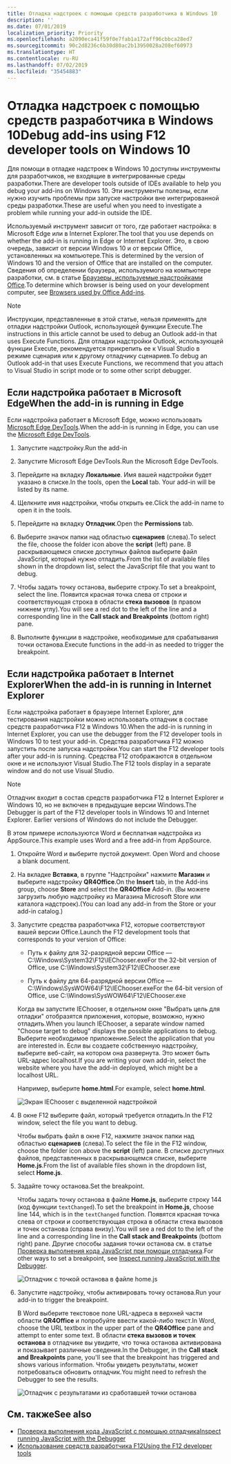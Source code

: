 ```yaml
---
title: Отладка надстроек с помощью средств разработчика в Windows 10
description: ''
ms.date: 07/01/2019
localization_priority: Priority
ms.openlocfilehash: a2090eca41f59f0e7fab1a172aff96cbbca28ed7
ms.sourcegitcommit: 90c2d8236c6b30d80ac2b13950028a208ef60973
ms.translationtype: HT
ms.contentlocale: ru-RU
ms.lasthandoff: 07/02/2019
ms.locfileid: "35454883"
---
```

# <a name="debug-add-ins-using-developer-tools-on-windows-10"></a><span data-ttu-id="96d8d-102">Отладка надстроек с помощью средств разработчика в Windows 10</span><span class="sxs-lookup"><span data-stu-id="96d8d-102">Debug add-ins using F12 developer tools on Windows 10</span></span>

<span data-ttu-id="96d8d-103">Для помощи в отладке надстроек в Windows 10 доступны инструменты для разработчиков, не входящие в интегрированные среды разработки.</span><span class="sxs-lookup"><span data-stu-id="96d8d-103">There are developer tools outside of IDEs available to help you debug your add-ins on Windows 10.</span></span> <span data-ttu-id="96d8d-104">Эти инструменты полезны, если нужно изучить проблемы при запуске настройки вне интегрированной среды разработки.</span><span class="sxs-lookup"><span data-stu-id="96d8d-104">These are useful when you need to investigate a problem while running your add-in outside the IDE.</span></span>

<span data-ttu-id="96d8d-105">Используемый инструмент зависит от того, где работает настройка: в Microsoft Edge или в Internet Explorer.</span><span class="sxs-lookup"><span data-stu-id="96d8d-105">The tool that you use depends on whether the add-in is running in Edge or Internet Explorer.</span></span> <span data-ttu-id="96d8d-106">Это, в свою очередь, зависит от версии Windows 10 и от версии Office, установленных на компьютере.</span><span class="sxs-lookup"><span data-stu-id="96d8d-106">This is determined by the version of Windows 10 and the version of Office that are installed on the computer.</span></span> <span data-ttu-id="96d8d-107">Сведения об определении браузера, используемого на компьютере разработки, см. в статье [Браузеры, используемые надстройками Office](../concepts/browsers-used-by-office-web-add-ins.md).</span><span class="sxs-lookup"><span data-stu-id="96d8d-107">To determine which browser is being used on your development computer, see [Browsers used by Office Add-ins](../concepts/browsers-used-by-office-web-add-ins.md).</span></span> 


> [!NOTE]
> <span data-ttu-id="96d8d-108">Инструкции, представленные в этой статье, нельзя применять для отладки надстройки Outlook, использующей функции Execute.</span><span class="sxs-lookup"><span data-stu-id="96d8d-108">The instructions in this article cannot be used to debug an Outlook add-in that uses Execute Functions.</span></span> <span data-ttu-id="96d8d-109">Для отладки надстройки Outlook, использующей функции Execute, рекомендуется прикрепить ее к Visual Studio в режиме сценария или к другому отладчику сценариев.</span><span class="sxs-lookup"><span data-stu-id="96d8d-109">To debug an Outlook add-in that uses Execute Functions, we recommend that you attach to Visual Studio in script mode or to some other script debugger.</span></span>

## <a name="when-the-add-in-is-running-in-edge"></a><span data-ttu-id="96d8d-110">Если надстройка работает в Microsoft Edge</span><span class="sxs-lookup"><span data-stu-id="96d8d-110">When the add-in is running in Edge</span></span>

<span data-ttu-id="96d8d-111">Если надстройка работает в Microsoft Edge, можно использовать [Microsoft Edge DevTools](https://www.microsoft.com/p/microsoft-edge-devtools-preview/9mzbfrmz0mnj?activetab=pivot%3Aoverviewtab).</span><span class="sxs-lookup"><span data-stu-id="96d8d-111">When the add-in is running in Edge, you can use the [Microsoft Edge DevTools](https://www.microsoft.com/p/microsoft-edge-devtools-preview/9mzbfrmz0mnj?activetab=pivot%3Aoverviewtab).</span></span> 

1. <span data-ttu-id="96d8d-112">Запустите надстройку.</span><span class="sxs-lookup"><span data-stu-id="96d8d-112">Run the add-in</span></span> 

2. <span data-ttu-id="96d8d-113">Запустите Microsoft Edge DevTools.</span><span class="sxs-lookup"><span data-stu-id="96d8d-113">Run the Microsoft Edge DevTools.</span></span>

3. <span data-ttu-id="96d8d-114">Перейдите на вкладку **Локальные**. Имя вашей надстройки будет указано в списке.</span><span class="sxs-lookup"><span data-stu-id="96d8d-114">In the tools, open the **Local** tab. Your add-in will be listed by its name.</span></span>

4. <span data-ttu-id="96d8d-115">Щелкните имя надстройки, чтобы открыть ее.</span><span class="sxs-lookup"><span data-stu-id="96d8d-115">Click the add-in name to open it in the tools.</span></span>

5. <span data-ttu-id="96d8d-116">Перейдите на вкладку **Отладчик**.</span><span class="sxs-lookup"><span data-stu-id="96d8d-116">Open the **Permissions** tab.</span></span> 

6. <span data-ttu-id="96d8d-117">Выберите значок папки над областью **сценариев** (слева).</span><span class="sxs-lookup"><span data-stu-id="96d8d-117">To select the file, choose the folder icon above the  **script** (left) pane.</span></span> <span data-ttu-id="96d8d-118">В раскрывающемся списке доступных файлов выберите файл JavaScript, который нужно отладить.</span><span class="sxs-lookup"><span data-stu-id="96d8d-118">From the list of available files shown in the dropdown list, select the JavaScript file that you want to debug.</span></span>

7. <span data-ttu-id="96d8d-119">Чтобы задать точку останова, выберите строку.</span><span class="sxs-lookup"><span data-stu-id="96d8d-119">To set a breakpoint, select the line.</span></span> <span data-ttu-id="96d8d-120">Появится красная точка слева от строки и соответствующая строка в области **стека вызовов** (в правом нижнем углу).</span><span class="sxs-lookup"><span data-stu-id="96d8d-120">You will see a red dot to the left of the line and a corresponding line in the **Call stack and Breakpoints** (bottom right) pane.</span></span>

8. <span data-ttu-id="96d8d-121">Выполните функции в надстройке, необходимые для срабатывания точки останова.</span><span class="sxs-lookup"><span data-stu-id="96d8d-121">Execute functions in the add-in as needed to trigger the breakpoint.</span></span>

## <a name="when-the-add-in-is-running-in-internet-explorer"></a><span data-ttu-id="96d8d-122">Если надстройка работает в Internet Explorer</span><span class="sxs-lookup"><span data-stu-id="96d8d-122">When the add-in is running in Internet Explorer</span></span>

<span data-ttu-id="96d8d-123">Если надстройка работает в браузере Internet Explorer, для тестирования надстройки можно использовать отладчик в составе средств разработчика F12 в Windows 10.</span><span class="sxs-lookup"><span data-stu-id="96d8d-123">When the add-in is running in Internet Explorer, you can use the debugger from the F12 developer tools in Windows 10 to test your add-in.</span></span> <span data-ttu-id="96d8d-124">Средства разработчика F12 можно запустить после запуска надстройки.</span><span class="sxs-lookup"><span data-stu-id="96d8d-124">You can start the F12 developer tools after your add-in is running.</span></span> <span data-ttu-id="96d8d-125">Средства F12 отображаются в отдельном окне и не используют Visual Studio.</span><span class="sxs-lookup"><span data-stu-id="96d8d-125">The F12 tools display in a separate window and do not use Visual Studio.</span></span>

> [!NOTE]
> <span data-ttu-id="96d8d-p107">Отладчик входит в состав средств разработчика F12 в Internet Explorer и Windows 10, но не включен в предыдущие версии Windows.</span><span class="sxs-lookup"><span data-stu-id="96d8d-p107">The Debugger is part of the F12 developer tools in Windows 10 and Internet Explorer. Earlier versions of Windows do not include the Debugger.</span></span> 

<span data-ttu-id="96d8d-128">В этом примере используются Word и бесплатная надстройка из AppSource.</span><span class="sxs-lookup"><span data-stu-id="96d8d-128">This example uses Word and a free add-in from AppSource.</span></span>

1. <span data-ttu-id="96d8d-129">Откройте Word и выберите пустой документ. </span><span class="sxs-lookup"><span data-stu-id="96d8d-129">Open Word and choose a blank document.</span></span> 
    
2. <span data-ttu-id="96d8d-130">На вкладке **Вставка**, в группе "Надстройки" нажмите **Магазин** и выберите надстройку **QR4Office**.</span><span class="sxs-lookup"><span data-stu-id="96d8d-130">On the **Insert** tab, in the Add-ins group, choose **Store** and select the **QR4Office** Add-in.</span></span> <span data-ttu-id="96d8d-131">(Вы можете загрузить любую надстройку из Магазина Microsoft Store или каталога надстроек).</span><span class="sxs-lookup"><span data-stu-id="96d8d-131">(You can load any add-in from the Store or your add-in catalog.)</span></span>
    
3. <span data-ttu-id="96d8d-132">Запустите средства разработчика F12, которые соответствуют вашей версии Office.</span><span class="sxs-lookup"><span data-stu-id="96d8d-132">Launch the F12 development tools that corresponds to your version of Office:</span></span>
    
   - <span data-ttu-id="96d8d-133">Путь к файлу для 32-разрядной версии Office — C:\Windows\System32\F12\IEChooser.exe</span><span class="sxs-lookup"><span data-stu-id="96d8d-133">For the 32-bit version of Office, use C:\Windows\System32\F12\IEChooser.exe</span></span>
    
   - <span data-ttu-id="96d8d-134">Путь к файлу для 64-разрядной версии Office — C:\Windows\SysWOW64\F12\IEChooser.exe</span><span class="sxs-lookup"><span data-stu-id="96d8d-134">For the 64-bit version of Office, use C:\Windows\SysWOW64\F12\IEChooser.exe</span></span>
    
   <span data-ttu-id="96d8d-135">Когда вы запустите IEChooser, в отдельном окне "Выбрать цель для отладки" отобразятся приложения, которые, возможно, нужно отладить.</span><span class="sxs-lookup"><span data-stu-id="96d8d-135">When you launch IEChooser, a separate window named "Choose target to debug" displays the possible applications to debug.</span></span> <span data-ttu-id="96d8d-136">Выберите необходимое приложение.</span><span class="sxs-lookup"><span data-stu-id="96d8d-136">Select the application that you are interested in.</span></span> <span data-ttu-id="96d8d-137">Если вы создаете собственную надстройку, выберите веб-сайт, на котором она развернута. Это может быть URL-адрес localhost.</span><span class="sxs-lookup"><span data-stu-id="96d8d-137">If you are writing your own add-in, select the website where you have the add-in deployed, which might be a localhost URL.</span></span> 
    
   <span data-ttu-id="96d8d-138">Например, выберите **home.html**.</span><span class="sxs-lookup"><span data-stu-id="96d8d-138">For example, select **home.html**.</span></span> 
    
   ![Экран IEChooser с выделенной надстройкой](../images/choose-target-to-debug.png)

4. <span data-ttu-id="96d8d-140">В окне F12 выберите файл, который требуется отладить.</span><span class="sxs-lookup"><span data-stu-id="96d8d-140">In the F12 window, select the file you want to debug.</span></span>
    
   <span data-ttu-id="96d8d-141">Чтобы выбрать файл в окне F12, нажмите значок папки над областью **сценариев** (слева).</span><span class="sxs-lookup"><span data-stu-id="96d8d-141">To select the file in the F12 window, choose the folder icon above the **script** (left) pane.</span></span> <span data-ttu-id="96d8d-142">В списке доступных файлов, представленных в раскрывающемся списке, выберите **Home.js**.</span><span class="sxs-lookup"><span data-stu-id="96d8d-142">From the list of available files shown in the dropdown list, select **Home.js**.</span></span>
    
5. <span data-ttu-id="96d8d-143">Задайте точку останова.</span><span class="sxs-lookup"><span data-stu-id="96d8d-143">Set the breakpoint.</span></span>
    
   <span data-ttu-id="96d8d-144">Чтобы задать точку останова в файле **Home.js**, выберите строку 144 (код функции `textChanged`).</span><span class="sxs-lookup"><span data-stu-id="96d8d-144">To set the breakpoint in **Home.js**, choose line 144, which is in the  `textChanged` function.</span></span> <span data-ttu-id="96d8d-145">Появятся красная точка слева от строки и соответствующая строка в области стека вызовов и точек останова (справа внизу).</span><span class="sxs-lookup"><span data-stu-id="96d8d-145">You will see a red dot to the left of the line and a corresponding line in the **Call stack and Breakpoints** (bottom right) pane.</span></span> <span data-ttu-id="96d8d-146">Другие способы задания точки останова см. в статье [Проверка выполнения кода JavaScript при помощи отладчика](/previous-versions/windows/internet-explorer/ie-developer/samples/dn255007(v=vs.85)).</span><span class="sxs-lookup"><span data-stu-id="96d8d-146">For other ways to set a breakpoint, see [Inspect running JavaScript with the Debugger](/previous-versions/windows/internet-explorer/ie-developer/samples/dn255007(v=vs.85)).</span></span> 
    
   ![Отладчик с точкой останова в файле home.js](../images/debugger-home-js-02.png)

6. <span data-ttu-id="96d8d-148">Запустите надстройку, чтобы активировать точку останова.</span><span class="sxs-lookup"><span data-stu-id="96d8d-148">Run your add-in to trigger the breakpoint.</span></span>
    
   <span data-ttu-id="96d8d-149">В Word выберите текстовое поле URL-адреса в верхней части области **QR4Office** и попробуйте ввести какой-либо текст.</span><span class="sxs-lookup"><span data-stu-id="96d8d-149">In Word, choose the URL textbox in the upper part of the **QR4Office** pane and attempt to enter some text.</span></span> <span data-ttu-id="96d8d-150">В области **стека вызовов и точек останова** в отладчике вы увидите, что точка останова активирована и показывает различные сведения.</span><span class="sxs-lookup"><span data-stu-id="96d8d-150">In the Debugger, in the **Call stack and Breakpoints** pane, you'll see that the breakpoint has triggered and shows various information.</span></span> <span data-ttu-id="96d8d-151">Чтобы увидеть результаты, может потребоваться обновить отладчик.</span><span class="sxs-lookup"><span data-stu-id="96d8d-151">You might need to refresh the Debugger to see the results.</span></span>
    
   ![Отладчик с результатами из сработавшей точки останова](../images/debugger-home-js-01.png)


## <a name="see-also"></a><span data-ttu-id="96d8d-153">См. также</span><span class="sxs-lookup"><span data-stu-id="96d8d-153">See also</span></span>

- <span data-ttu-id="96d8d-154">[Проверка выполнения кода JavaScript с помощью отладчика](/previous-versions/windows/internet-explorer/ie-developer/samples/dn255007(v=vs.85))</span><span class="sxs-lookup"><span data-stu-id="96d8d-154">[Inspect running JavaScript with the Debugger](/previous-versions/windows/internet-explorer/ie-developer/samples/dn255007(v=vs.85))</span></span>
- <span data-ttu-id="96d8d-155">[Использование средств разработчика F12](/previous-versions/windows/internet-explorer/ie-developer/samples/bg182326(v=vs.85))</span><span class="sxs-lookup"><span data-stu-id="96d8d-155">[Using the F12 developer tools](/previous-versions/windows/internet-explorer/ie-developer/samples/bg182326(v=vs.85))</span></span>
